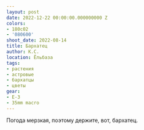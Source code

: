 ```yaml
---
layout: post
date: 2022-12-22 00:00:00.000000000 Z
colors:
- 180c02
- '080600'
shoot_date: 2022-08-14
title: Бархатец
author: К.С.
location: Ёльбаза
tags:
- растения
- астровые
- бархатцы
- цветы
gear:
- E-3
- 35mm macro
---
```

Погода мерзкая, поэтому держите, вот, бархатец.

